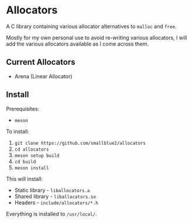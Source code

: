 # Allocators

A C library containing various allocator alternatives to `malloc` and `free`.

Mostly for my own personal use to avoid re-writing various allocators, I will add the various allocators available as I come across them.

## Current Allocators

 - Arena (Linear Allocator)

## Install

Prerequisites:

 - `meson`

To install:

1. `git clone https://github.com/smallblue2/allocators`
2. `cd allocators`
3. `meson setup build`
4. `cd build`
5. `meson install`

This will install:

 - Static library - `liballocators.a`
 - Shared library - `liballocators.so`
 - Headers - `include/allocators/*.h`

Everything is installed to `/usr/local/`.
